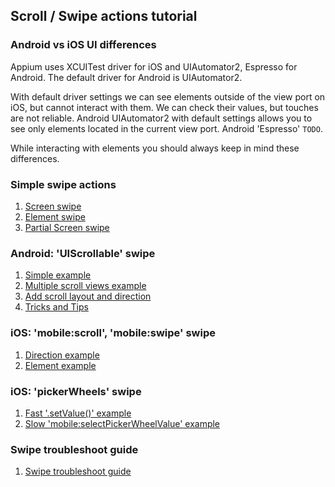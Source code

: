 ## Scroll / Swipe actions tutorial

### Android vs iOS UI differences

Appium uses XCUITest driver for iOS and UIAutomator2, Espresso for
Android. The default driver for Android is UIAutomator2.

With default driver settings we can see elements outside of the view
port on iOS, but cannot interact with them. We can check their values,
but touches are not reliable. Android UIAutomator2 with default settings
allows you to see only elements located in the current view port.
Android 'Espresso' `TODO`.

While interacting with elements you should always keep in mind these
differences.

### Simple swipe actions

1. [Screen swipe](swipe/simple-screen.md)
2. [Element swipe](swipe/simple-element.md)
3. [Partial Screen swipe](swipe/simple-partial-screen.md)

### Android: 'UIScrollable' swipe

1. [Simple example](swipe/android-simple.md)
2. [Multiple scroll views example](swipe/android-multiple.md)
3. [Add scroll layout and direction](swipe/android-layout-direction.md)
4. [Tricks and Tips](swipe/android-tricks.md)

### iOS: 'mobile:scroll', 'mobile:swipe' swipe

1. [Direction example](swipe/ios-direction.md)
2. [Element example](swipe/ios-element.md)

### iOS: 'pickerWheels' swipe

1. [Fast '.setValue()' example](swipe/ios-picker-wheels-set-value.md)
2. [Slow 'mobile:selectPickerWheelValue' example](swipe/ios-picker-wheels-mobile.md)

### Swipe troubleshoot guide

1. [Swipe troubleshoot guide](swipe/swipe-troubleshoot-guide.md)


